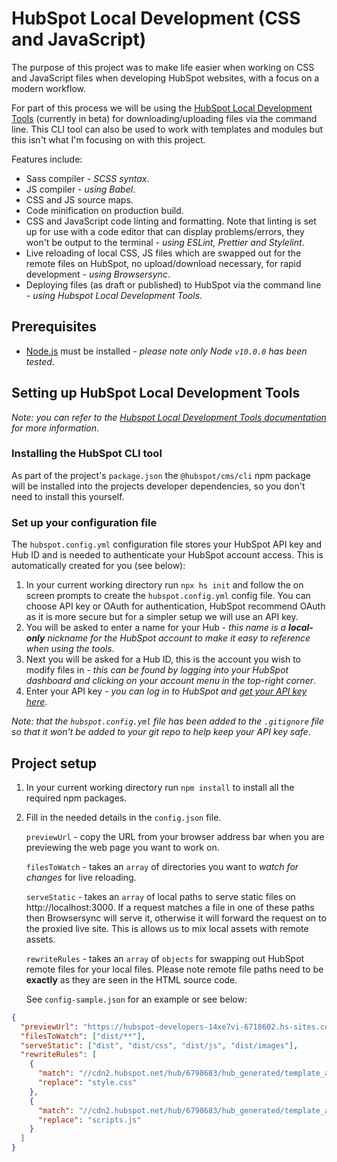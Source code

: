 # HubSpot Local Development (CSS and JavaScript)

The purpose of this project was to make life easier when working on CSS and JavaScript files when developing HubSpot websites, with a focus on a modern workflow.

For part of this process we will be using the [HubSpot Local Development Tools](https://designers.hubspot.com/docs/tools/local-development) (currently in beta) for downloading/uploading files via the command line. This CLI tool can also be used to work with templates and modules but this isn't what I'm focusing on with this project.

Features include:

- Sass compiler - _SCSS syntax_.
- JS compiler - _using Babel_.
- CSS and JS source maps.
- Code minification on production build.
- CSS and JavaScript code linting and formatting. Note that linting is set up for use with a code editor that can display problems/errors, they won't be output to the terminal - _using ESLint, Prettier and Stylelint_.
- Live reloading of local CSS, JS files which are swapped out for the remote files on HubSpot, no upload/download necessary, for rapid development - _using Browsersync_.
- Deploying files (as draft or published) to HubSpot via the command line - _using Hubspot Local Development Tools_.

## Prerequisites

- [Node.js](https://nodejs.org) must be installed - _please note only Node `v10.0.0` has been tested_.

## Setting up HubSpot Local Development Tools

_Note: you can refer to the [Hubspot Local Development Tools documentation](https://designers.hubspot.com/docs/tools/local-development) for more information_.

### Installing the HubSpot CLI tool

As part of the project's `package.json` the `@hubspot/cms/cli` npm package will be installed into the projects developer dependencies, so you don't need to install this yourself.

### Set up your configuration file

The `hubspot.config.yml` configuration file stores your HubSpot API key and Hub ID and is needed to authenticate your HubSpot account access. This is automatically created for you (see below):

1. In your current working directory run `npx hs init` and follow the on screen prompts to create the `hubspot.config.yml` config file. You can choose API key or OAuth for authentication, HubSpot recommend OAuth as it is more secure but for a simpler setup we will use an API key.
1. You will be asked to enter a name for your Hub - _this name is a **local-only** nickname for the HubSpot account to make it easy to reference when using the tools_.
1. Next you will be asked for a Hub ID, this is the account you wish to modify files in - _this can be found by logging into your HubSpot dashboard and clicking on your account menu in the top-right corner_.
1. Enter your API key - _you can log in to HubSpot and [get your API key here](https://app.hubspot.com/l/api-key)_.

_Note: that the `hubspot.config.yml` file has been added to the `.gitignore` file so that it won't be added to your git repo to help keep your API key safe_.

## Project setup

1. In your current working directory run `npm install` to install all the required npm packages.
1. Fill in the needed details in the `config.json` file.

   `previewUrl` - copy the URL from your browser address bar when you are previewing the web page you want to work on.

   `filesToWatch` - takes an `array` of directories you want to _watch for changes_ for live reloading.

   `serveStatic` - takes an `array` of local paths to serve static files on http://localhost:3000. If a request matches a file in one of these paths then Browsersync will serve it, otherwise it will forward the request on to the proxied live site. This is allows us to mix local assets with remote assets.

   `rewriteRules` - takes an `array` of `objects` for swapping out HubSpot remote files for your local files. Please note remote file paths need to be **exactly** as they are seen in the HTML source code.

   See `config-sample.json` for an example or see below:

```JSON
{
  "previewUrl": "https://hubspot-developers-14xe7vi-6718602.hs-sites.com/-temporary-slug-578864d2-02f5-4ez1-8755-95647na959de?hs_preview=FMSqDSoy-24451246628",
  "filesToWatch": ["dist/**"],
  "serveStatic": ["dist", "dist/css", "dist/js", "dist/images"],
  "rewriteRules": [
    {
      "match": "//cdn2.hubspot.net/hub/6798683/hub_generated/template_assets/4416301597/1679265117029/website-folder/style.min.css",
      "replace": "style.css"
    },
    {
      "match": "//cdn2.hubspot.net/hub/6798683/hub_generated/template_assets/44452588076/1572188307698/website-folder/scripts.min.js",
      "replace": "scripts.js"
    }
  ]
}
```
